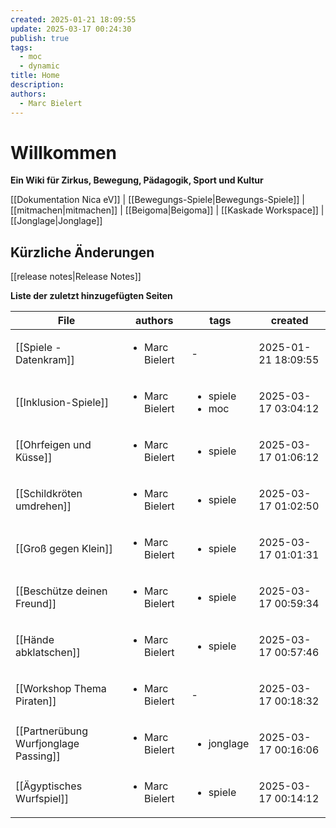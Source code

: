 ```yaml
---
created: 2025-01-21 18:09:55
update: 2025-03-17 00:24:30
publish: true
tags:
  - moc
  - dynamic
title: Home
description: 
authors:
  - Marc Bielert
---
```


# Willkommen
**Ein Wiki für Zirkus, Bewegung, Pädagogik, Sport und Kultur**

[[Dokumentation Nica eV]] | [[Bewegungs-Spiele|Bewegungs-Spiele]] | [[mitmachen|mitmachen]] | [[Beigoma|Beigoma]] | [[Kaskade Workspace]] | [[Jonglage|Jonglage]]

## Kürzliche Änderungen
[[release notes|Release Notes]]

**Liste der zuletzt hinzugefügten Seiten**
<!-- QueryToSerialize: Table authors, tags, created FROM "docs" SORT file.ctime DESC LIMIT 10 -->
<!-- SerializedQuery: Table authors, tags, created FROM "docs" SORT file.ctime DESC LIMIT 10 -->

| File                                                                             | authors                        | tags                                 | created             |
| -------------------------------------------------------------------------------- | ------------------------------ | ------------------------------------ | ------------------- |
| [[Spiele - Datenkram]]                    | <ul><li>Marc Bielert</li></ul> | \-                                   | 2025-01-21 18:09:55 |
| [[Inklusion-Spiele]]                                   | <ul><li>Marc Bielert</li></ul> | <ul><li>spiele</li><li>moc</li></ul> | 2025-03-17 03:04:12 |
| [[Ohrfeigen und Küsse]]                             | <ul><li>Marc Bielert</li></ul> | <ul><li>spiele</li></ul>             | 2025-03-17 01:06:12 |
| [[Schildkröten umdrehen]]                         | <ul><li>Marc Bielert</li></ul> | <ul><li>spiele</li></ul>             | 2025-03-17 01:02:50 |
| [[Groß gegen Klein]]                                   | <ul><li>Marc Bielert</li></ul> | <ul><li>spiele</li></ul>             | 2025-03-17 01:01:31 |
| [[Beschütze deinen Freund]]                     | <ul><li>Marc Bielert</li></ul> | <ul><li>spiele</li></ul>             | 2025-03-17 00:59:34 |
| [[Hände abklatschen]]                                 | <ul><li>Marc Bielert</li></ul> | <ul><li>spiele</li></ul>             | 2025-03-17 00:57:46 |
| [[Workshop Thema Piraten]]                       | <ul><li>Marc Bielert</li></ul> | \-                                   | 2025-03-17 00:18:32 |
| [[Partnerübung Wurfjonglage Passing]] | <ul><li>Marc Bielert</li></ul> | <ul><li>jonglage</li></ul>           | 2025-03-17 00:16:06 |
| [[Ägyptisches Wurfspiel]]                         | <ul><li>Marc Bielert</li></ul> | <ul><li>spiele</li></ul>             | 2025-03-17 00:14:12 |
<!-- SerializedQuery END -->

